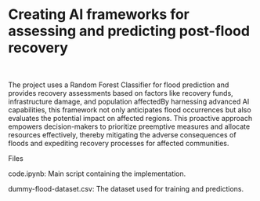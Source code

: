 
<h1>Creating AI frameworks for assessing and predicting post-flood recovery</h1><br/>
  
<p>The project uses a Random Forest Classifier for flood prediction and provides recovery assessments based on factors like recovery funds, infrastructure damage, and population affectedBy harnessing advanced AI capabilities, this framework not only anticipates flood occurrences but also evaluates the potential impact on affected regions. This proactive approach empowers decision-makers to prioritize preemptive measures and allocate resources effectively, thereby mitigating the adverse consequences of floods and expediting recovery processes for affected communities. </p>


Files<br/>
<p>code.ipynb: Main script containing the implementation.</p>
<p>dummy-flood-dataset.csv: The dataset used for training and predictions.</p>
